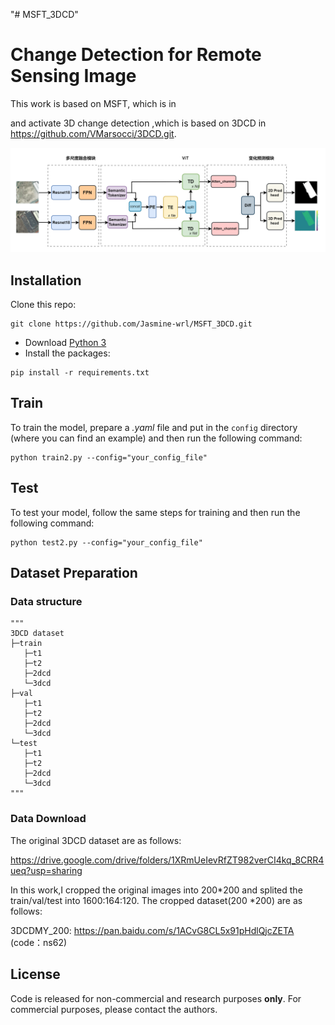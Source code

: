 "# MSFT_3DCD"

# Change Detection for Remote Sensing Image

This work is based on MSFT, which is in

and activate 3D change detection ,which is based on 3DCD in https://github.com/VMarsocci/3DCD.git.

![image-20210228153142126](./images/MSFT_3D.png)

## Installation

Clone this repo:

```shell
git clone https://github.com/Jasmine-wrl/MSFT_3DCD.git
```

* Download [Python 3](https://www.python.org/)
* Install the packages:

```shell
pip install -r requirements.txt
```

## Train

To train the model, prepare a *.yaml* file and put in the `config` directory (where you can find an example) and then run the following command:

```shell
python train2.py --config="your_config_file"
```

## Test

To test your model, follow the same steps for training and then run the following command:

```shell
python test2.py --config="your_config_file"
```

## Dataset Preparation

### Data structure

```
"""
3DCD dataset
├─train
   ├─t1
   ├─t2
   ├─2dcd
   └─3dcd
├─val
   ├─t1
   ├─t2
   ├─2dcd
   └─3dcd
└─test
   ├─t1
   ├─t2
   ├─2dcd
   └─3dcd
"""
```

### Data Download

The original 3DCD dataset  are as follows:

https://drive.google.com/drive/folders/1XRmUeIevRfZT982verCI4kq_8CRR4ueq?usp=sharing

In this work,I cropped the original images into 200*200 and splited the train/val/test into 1600:164:120. The  cropped dataset(200 *200) are as follows:

3DCDMY_200: https://pan.baidu.com/s/1ACvG8CL5x91pHdlQjcZETA (code：ns62)

## License

Code is released for non-commercial and research purposes **only**. For commercial purposes, please contact the authors.
